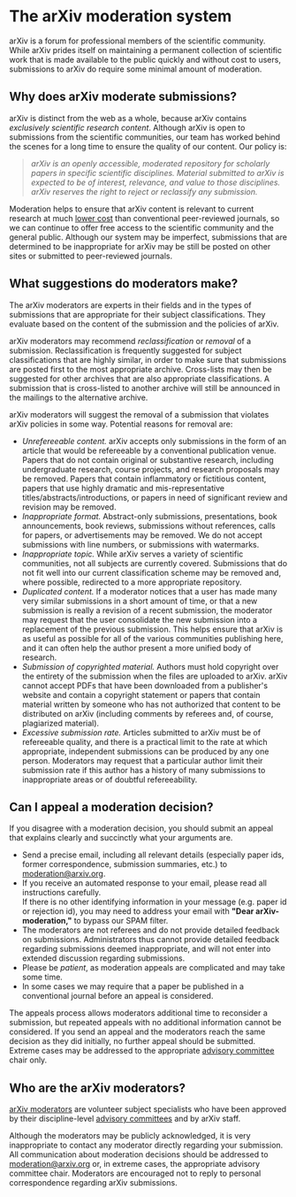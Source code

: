The arXiv moderation system
===========================

arXiv is a forum for professional members of the scientific community.
While arXiv prides itself on maintaining a permanent collection of
scientific work that is made available to the public quickly and without
cost to users, submissions to arXiv do require some minimal amount of
moderation.

Why does arXiv moderate submissions?
------------------------------------

arXiv is distinct from the web as a whole, because arXiv contains
*exclusively scientific research content*. Although arXiv is open to
submissions from the scientific communities, our team has worked behind
the scenes for a long time to ensure the quality of our content. Our
policy is:

> *arXiv is an openly accessible, moderated repository for scholarly
> papers in specific scientific disciplines. Material submitted to arXiv
> is expected to be of interest, relevance, and value to those
> disciplines. arXiv reserves the right to reject or reclassify any
> submission.*

Moderation helps to ensure that arXiv content is relevant to current
research at much [lower
cost](http://www.cs.cornell.edu/~ginsparg/physics/blurb/pg02pr.html) than
conventional peer-reviewed journals, so we can continue to offer free
access to the scientific community and the general public. Although our
system may be imperfect, submissions that are determined to be
inappropriate for arXiv may be still be posted on other sites or
submitted to peer-reviewed journals.

What suggestions do moderators make?
------------------------------------

The arXiv moderators are experts in their fields and in the types of
submissions that are appropriate for their subject classifications. They
evaluate based on the content of the submission and the policies of
arXiv.

arXiv moderators may recommend *reclassification* or *removal* of a
submission. Reclassification is frequently suggested for subject
classifications that are highly similar, in order to make sure that
submissions are posted first to the most appropriate archive.
Cross-lists may then be suggested for other archives that are also
appropriate classifications. A submission that is cross-listed to
another archive will still be announced in the mailings to the
alternative archive.

arXiv moderators will suggest the removal of a submission that violates
arXiv policies in some way. Potential reasons for removal are:

-   *Unrefereeable content.* arXiv accepts only submissions in the form
    of an article that would be refereeable by a conventional
    publication venue. Papers that do not contain original or
    substantive research, including undergraduate research, course
    projects, and research proposals may be removed. Papers that contain
    inflammatory or fictitious content, papers that use highly dramatic
    and mis-representative titles/abstracts/introductions, or papers in
    need of significant review and revision may be removed.
-   *Inappropriate format.* Abstract-only submissions, presentations,
    book announcements, book reviews, submissions without references,
    calls for papers, or advertisements may be removed. We do not accept
    submissions with line numbers, or submissions with watermarks.
-   *Inappropriate topic.* While arXiv serves a variety of scientific
    communities, not all subjects are currently covered. Submissions
    that do not fit well into our current classification scheme may be
    removed and, where possible, redirected to a more appropriate
    repository.
-   *Duplicated content.* If a moderator notices that a user has made
    many very similar submissions in a short amount of time, or that a
    new submission is really a revision of a recent submission, the
    moderator may request that the user consolidate the new submission
    into a replacement of the previous submission. This helps ensure
    that arXiv is as useful as possible for all of the various
    communities publishing here, and it can often help the author
    present a more unified body of research.
-   *Submission of copyrighted material.* Authors must hold copyright
    over the entirety of the submission when the files are uploaded to
    arXiv. arXiv cannot accept PDFs that have been downloaded from a
    publisher's website and contain a copyright statement or papers that
    contain material written by someone who has not authorized that
    content to be distributed on arXiv (including comments by referees
    and, of course, plagiarized material).
-   *Excessive submission rate.* Articles submitted to arXiv must be of
    refereeable quality, and there is a practical limit to the rate at
    which appropriate, independent submissions can be produced by any
    one person. Moderators may request that a particular author limit
    their submission rate if this author has a history of many
    submissions to inappropriate areas or of doubtful refereeability.

Can I appeal a moderation decision?
-----------------------------------

If you disagree with a moderation decision, you should submit an appeal
that explains clearly and succinctly what your arguments are.

-   Send a precise email, including all relevant details (especially
    paper ids, former correspondence, submission summaries, etc.) to
    <moderation@arxiv.org>.
-   If you receive an automated response to your email, please read all
    instructions carefully.  
    If there is no other identifying information in your message (e.g.
    paper id or rejection id), you may need to address your email with
    **"Dear arXiv-moderation,"** to bypass our SPAM filter.
-   The moderators are not referees and do not provide detailed feedback
    on submissions. Administrators thus cannot provide detailed feedback
    regarding submissions deemed inappropriate, and will not enter into
    extended discussion regarding submissions.
-   Please be *patient*, as moderation appeals are complicated and may
    take some time.
-   In some cases we may require that a paper be published in a
    conventional journal before an appeal is considered.

The appeals process allows moderators additional time to reconsider a
submission, but repeated appeals with no additional information cannot
be considered. If you send an appeal and the moderators reach the same
decision as they did initially, no further appeal should be submitted.
Extreme cases may be addressed to the appropriate [advisory
committee](scientific_ad_board) chair only.

Who are the arXiv moderators?
-----------------------------

[arXiv moderators](/moderators) are volunteer subject specialists who
have been approved by their discipline-level [advisory
committees](scientific_ad_board) and by arXiv staff.

Although the moderators may be publicly acknowledged, it is very
inappropriate to contact any moderator directly regarding your
submission. All communication about moderation decisions should be
addressed to <moderation@arxiv.org> or, in extreme cases, the
appropriate advisory committee chair. Moderators are encouraged not to
reply to personal correspondence regarding arXiv submissions.
